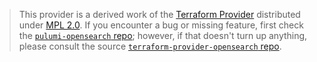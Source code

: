 > This provider is a derived work of the [Terraform Provider](https://github.com/opensearch-project/terraform-provider-opensearch)
> distributed under [MPL 2.0](https://www.mozilla.org/en-US/MPL/2.0/). If you encounter a bug or missing feature,
> first check the [`pulumi-opensearch` repo](https://github.com/mathmania/pulumi-opensearch/issues); however, if that doesn't turn up anything,
> please consult the source [`terraform-provider-opensearch` repo](https://github.com/opensearch-project/terraform-provider-opensearch/issues).
